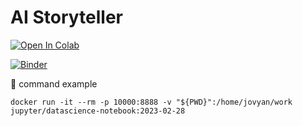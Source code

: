 # AI Storyteller

<a target="_blank" href="https://colab.research.google.com/github/TiborUdvari/ai-storyteller">
  <img src="https://colab.research.google.com/assets/colab-badge.svg" alt="Open In Colab"/>
</a>

[![Binder](https://mybinder.org/badge_logo.svg)](https://mybinder.org/v2/gh/TiborUdvari/ai-storyteller/HEAD)

🐳 command example
```
docker run -it --rm -p 10000:8888 -v "${PWD}":/home/jovyan/work jupyter/datascience-notebook:2023-02-28
```